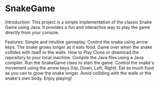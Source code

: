 # SnakeGame
Introduction: 
This project is a simple implementation of the classic Snake Game using Java. It provides a fun and interactive way to play the game directly from your console.

Features:
Simple and intuitive gameplay.
Control the snake using arrow keys.
The snake grows longer as it eats food.
Game over when the snake collides with itself or the walls.
How to Play
Clone or download the repository to your local machine.
Compile the Java files using a Java compiler.
Run the SnakeGame class to start the game.
Control the snake's movement using the arrow keys (Up, Down, Left, Right).
Eat as much food as you can to grow the snake longer.
Avoid colliding with the walls or the snake's own body.
Enjoy playing!
